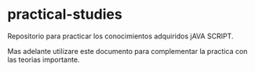 # practical-studies
Repositorio para practicar los conocimientos adquiridos jAVA SCRIPT.

Mas adelante utilizare este documento para complementar la practica con las teorias importante.
